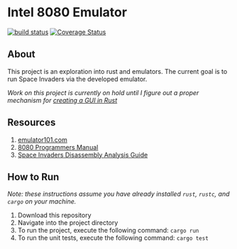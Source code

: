 # Intel 8080 Emulator

[![build status](https://travis-ci.org/leahthecatlady/intel_8080_emulator.svg?branch=master)](https://travis-ci.org/leahthecatlady/intel_8080_emulator)
[![Coverage Status](https://coveralls.io/repos/github/leahthecatlady/intel_8080_emulator/badge.svg?branch=master)](https://coveralls.io/github/leahthecatlady/intel_8080_emulator?branch=master)

## About

This project is an exploration into rust and emulators. The current goal is to run Space Invaders via the developed emulator.

_Work on this project is currently on hold until I figure out a proper mechanism for [creating a GUI in Rust](https://areweguiyet.com/)_

## Resources

1. [emulator101.com](http://emulator101.com/)
2. [8080 Programmers Manual](http://altairclone.com/downloads/manuals/8080%20Programmers%20Manual.pdf)
3. [Space Invaders Disassembly Analysis Guide](http://computerarcheology.com/Arcade/SpaceInvaders/Code.html)

## How to Run

_Note: these instructions assume you have already installed `rust`, `rustc`, and `cargo` on your machine._

1. Download this repository
2. Navigate into the project directory
3. To run the project, execute the following command: `cargo run`
4. To run the unit tests, execute the following command: `cargo test`
